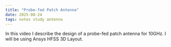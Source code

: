 ```yaml
---
title: "Probe-fed Patch Antenna"
date: 2025-08-24
tags: notes study antenna
---
```


In this video I describe the design of a probe-fed patch antenna for 10GHz. I will be using Ansys HFSS 3D Layout.



